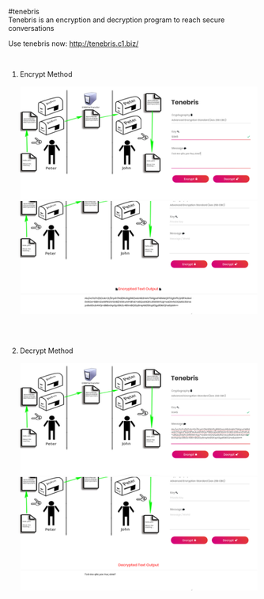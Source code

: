 #tenebris <br>
 Tenebris is an encryption and decryption program to reach secure conversations
  <br>
  
  Use tenebris now: http://tenebris.c1.biz/
  
  <br>
 
1) Encrypt Method
    <br>    
 ![screenshots/encrypt1](screenshots/encrypt1.png) 
     <br>
 ![screenshots/encrypt2](screenshots/encrypt2.png)  

     <br><br>
     
2) Decrypt Method    
      <br>
 ![screenshots/decrypt1](screenshots/decrypt1.png)
     <br>
 ![screenshots/decrypt2](screenshots/decrypt2.png)    
